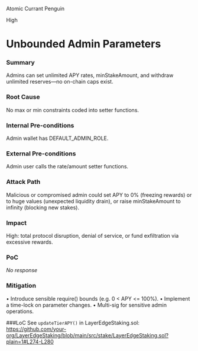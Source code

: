 Atomic Currant Penguin

High

# Unbounded Admin Parameters

### Summary

Admins can set unlimited APY rates, minStakeAmount, and withdraw unlimited reserves—no on-chain caps exist.

### Root Cause

No max or min constraints coded into setter functions.

### Internal Pre-conditions

Admin wallet has DEFAULT_ADMIN_ROLE.

### External Pre-conditions

Admin user calls the rate/amount setter functions.

### Attack Path

Malicious or compromised admin could set APY to 0% (freezing rewards) or to huge values (unexpected liquidity drain), or raise minStakeAmount to infinity (blocking new stakes).

### Impact

High: total protocol disruption, denial of service, or fund exfiltration via excessive rewards.

### PoC

_No response_

### Mitigation

• Introduce sensible require() bounds (e.g. 0 < APY <= 100%).
• Implement a time-lock on parameter changes.
• Multi-sig for sensitive admin operations.

###LoC
See `updateTierAPY()` in LayerEdgeStaking.sol: 
https://github.com/your-org/LayerEdgeStaking/blob/main/src/stake/LayerEdgeStaking.sol?plain=1#L274-L280 

